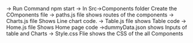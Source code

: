 
-> Run Command  npm start
-> In Src->Components folder Create the COmponents file 
-> paths.js file shows routes of the components 
-> Charts.js file Shows Line chart code.
-> Table.js file shows Table code
-> Home.js file Shows Home page code 
->dummyData.json shows Inputs of table and Charts 
-> Style.css Flie shows the CSS of the all Components 
